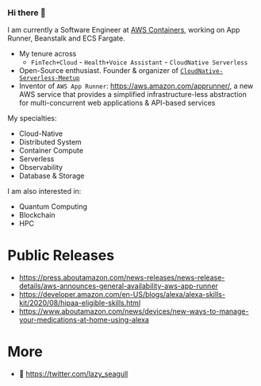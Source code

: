 ### Hi there 👋
I am currently a Software Engineer at [AWS Containers](https://aws.amazon.com/containers/), working on App Runner, Beanstalk and ECS Fargate.

- My tenure across 
  - ```FinTech+Cloud``` - ```Health+Voice Assistant``` - ```CloudNative Serverless```
- Open-Source enthusiast. Founder & organizer of [```CloudNative-Serverless-Meetup```](https://github.com/CloudNative-Serverless-Meetup)
- Inventor of ```AWS App Runner```: https://aws.amazon.com/apprunner/, a new AWS service that provides a simplified infrastructure-less abstraction for multi-concurrent web applications & API-based services


My specialties: 
- Cloud-Native
- Distributed System
- Container Compute
- Serverless 
- Observability
- Database & Storage

I am also interested in:
- Quantum Computing
- Blockchain
- HPC 


# Public Releases
- https://press.aboutamazon.com/news-releases/news-release-details/aws-announces-general-availability-aws-app-runner
- https://developer.amazon.com/en-US/blogs/alexa/alexa-skills-kit/2020/08/hipaa-eligible-skills.html 
- https://www.aboutamazon.com/news/devices/new-ways-to-manage-your-medications-at-home-using-alexa 


# More
- 🐧 https://twitter.com/lazy_seagull

